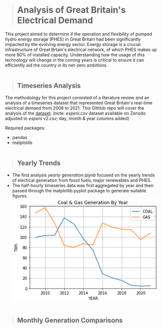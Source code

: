 ># Analysis of Great Britain's Electrical Demand
This project aimed to determine if the operation and flexibility of pumped hydro energy storage (PHES) in Great Britain had been significantly impacted by the evolving energy sector. Energy storage is a crucial infrastructure of Great Brtain's electrical network, of which PHES makes up more 90% of installed capacity. Understanding how the usage of this technology will change in the coming years is critical to ensure it can efficiently aid the country in its net-zero ambitions.
<br/><br/>

>## Timeseries Analysis
The methodology for this project consisted of a literature review and an analysis of a timeseries dataset that represented Great Britain's real-time electrical demand from 2008 to 2021. This GitHub repo will cover the analysis of the [dataset](https://zenodo.org/record/7140904). (note: *espeni.csv* dataset available on Zenodo adjusted to *espeni v2.csv*; day, month & year columns added)  

Required packages:
- pandas
- matplotlib
<br/><br/>

>## Yearly Trends
- The first analysis *yearly generation.ipynb* focused on the yearly trends of electical generation from fossil fuels, major renewables and PHES. 
- The half-hourly timeseries data was first aggregated by year and then passed through the matplotlib.pyplot package to generate suitable figures.
![](Coal%20%26%20Gas%20yearly%20generation.png)
<br/><br/>

>## Monthly Generation Comparisons


